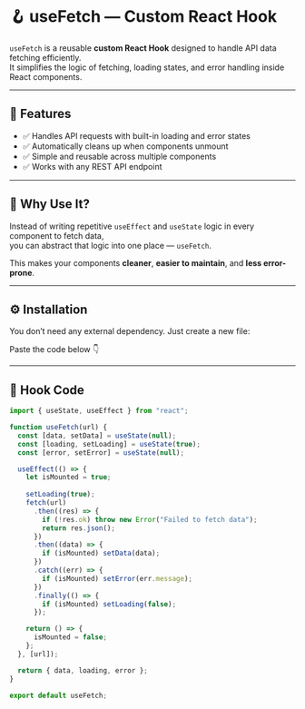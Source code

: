 # 🪝 useFetch — Custom React Hook

`useFetch` is a reusable **custom React Hook** designed to handle API data fetching efficiently.  
It simplifies the logic of fetching, loading states, and error handling inside React components.

---

## 🚀 Features
- ✅ Handles API requests with built-in loading and error states  
- ✅ Automatically cleans up when components unmount  
- ✅ Simple and reusable across multiple components  
- ✅ Works with any REST API endpoint  

---

## 🧠 Why Use It?

Instead of writing repetitive `useEffect` and `useState` logic in every component to fetch data,  
you can abstract that logic into one place — `useFetch`.

This makes your components **cleaner**, **easier to maintain**, and **less error-prone**.

---

## ⚙️ Installation

You don’t need any external dependency. Just create a new file:


Paste the code below 👇

---

## 🧩 Hook Code

```javascript
import { useState, useEffect } from "react";

function useFetch(url) {
  const [data, setData] = useState(null);
  const [loading, setLoading] = useState(true);
  const [error, setError] = useState(null);

  useEffect(() => {
    let isMounted = true; 
    
    setLoading(true);
    fetch(url)
      .then((res) => {
        if (!res.ok) throw new Error("Failed to fetch data");
        return res.json();
      })
      .then((data) => {
        if (isMounted) setData(data);
      })
      .catch((err) => {
        if (isMounted) setError(err.message);
      })
      .finally(() => {
        if (isMounted) setLoading(false);
      });

    return () => {
      isMounted = false;
    };
  }, [url]);

  return { data, loading, error };
}

export default useFetch;
